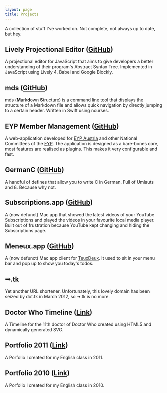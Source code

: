 ```yaml
---
layout: page
title: Projects
---
```


A collection of stuff I've worked on. Not complete, not always up to date, but hey.

## Lively Projectional Editor ([GitHub](https://github.com/LivelyKernel/lively4-projectional-editor))

A projectional editor for JavaScript that aims to give developers a better understanding of their program's Abstract Syntax Tree. Implemented in JavaScript using Lively 4, Babel and Google Blockly.

## mds ([GitHub](https://github.com/davidrauch/mds))

mds (**M**ark**d**own **S**tructure) is a command line tool that displays the structure of a Markdown file and allows quick navigation by directly jumping to a certain header. Written in Swift using ncurses.

## EYP Member Management ([GitHub](https://github.com/eyp-developers/eyp-member-database))

A web-application developed for [EYP Austria](http://www.eypaustria.org) and other National Committees of the [EYP](http://eyp.org). The application is designed as a bare-bones core, most features are realised as plugins. This makes it very configurable and fast.

## GermanC ([GitHub](https://github.com/davidrauch/GermanC))

A handful of defines that allow you to write C in German. Full of Umlauts and ß. Because why not.

## Subscriptions.app ([GitHub](https://github.com/davidrauch/Subscriptions))

A (now defunct) Mac app that showed the latest videos of your YouTube Subscriptions and played the videos in your favourite local media player. Built out of frustration because YouTube kept changing and hiding the Subscriptions page.

## Meneux.app ([GitHub](https://github.com/davidrauch/Meneux))

A (now defunct) Mac app client for [TeuxDeux](https://teuxdeux.com). It used to sit in your menu bar and pop up to show you today's todos.

## ➟.tk

Yet another URL shortener. Unfortunately, this lovely domain has been seized by dot.tk in March 2012, so ➟.tk is no more.


## Doctor Who Timeline ([Link](drwhotimeline/))

A Timeline for the 11th doctor of Doctor Who created using HTML5 and dynamically generated SVG.

## Portfolio 2011 ([Link](portfolio2011/))

A Porfolio I created for my English class in 2011.

## Portfolio 2010 ([Link](portfolio2010/))

A Porfolio I created for my English class in 2010.